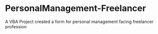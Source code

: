 # PersonalManagement-Freelancer
A VBA Project created a form for personal management facing freelancer profession
